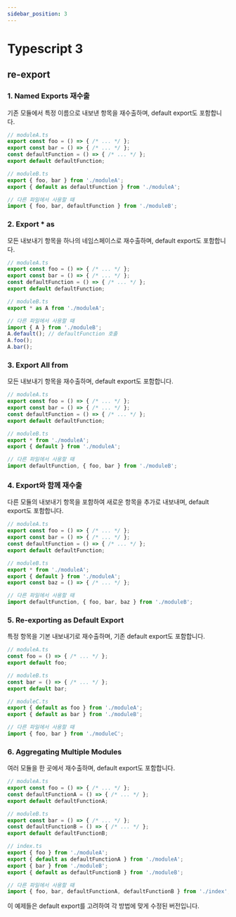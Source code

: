 ```yaml
---
sidebar_position: 3
---
```


# Typescript 3


## re-export

### 1. Named Exports 재수출

기존 모듈에서 특정 이름으로 내보낸 항목을 재수출하며, default export도 포함합니다.

```typescript
// moduleA.ts
export const foo = () => { /* ... */ };
export const bar = () => { /* ... */ };
const defaultFunction = () => { /* ... */ };
export default defaultFunction;

// moduleB.ts
export { foo, bar } from './moduleA';
export { default as defaultFunction } from './moduleA';

// 다른 파일에서 사용할 때
import { foo, bar, defaultFunction } from './moduleB';
```

### 2. Export * as

모든 내보내기 항목을 하나의 네임스페이스로 재수출하며, default export도 포함합니다.

```typescript
// moduleA.ts
export const foo = () => { /* ... */ };
export const bar = () => { /* ... */ };
const defaultFunction = () => { /* ... */ };
export default defaultFunction;

// moduleB.ts
export * as A from './moduleA';

// 다른 파일에서 사용할 때
import { A } from './moduleB';
A.default(); // defaultFunction 호출
A.foo();
A.bar();
```

### 3. Export All from

모든 내보내기 항목을 재수출하며, default export도 포함합니다.

```typescript
// moduleA.ts
export const foo = () => { /* ... */ };
export const bar = () => { /* ... */ };
const defaultFunction = () => { /* ... */ };
export default defaultFunction;

// moduleB.ts
export * from './moduleA';
export { default } from './moduleA';

// 다른 파일에서 사용할 때
import defaultFunction, { foo, bar } from './moduleB';
```

### 4. Export와 함께 재수출

다른 모듈의 내보내기 항목을 포함하여 새로운 항목을 추가로 내보내며, default export도 포함합니다.

```typescript
// moduleA.ts
export const foo = () => { /* ... */ };
export const bar = () => { /* ... */ };
const defaultFunction = () => { /* ... */ };
export default defaultFunction;

// moduleB.ts
export * from './moduleA';
export { default } from './moduleA';
export const baz = () => { /* ... */ };

// 다른 파일에서 사용할 때
import defaultFunction, { foo, bar, baz } from './moduleB';
```

### 5. Re-exporting as Default Export

특정 항목을 기본 내보내기로 재수출하며, 기존 default export도 포함합니다.

```typescript
// moduleA.ts
const foo = () => { /* ... */ };
export default foo;

// moduleB.ts
const bar = () => { /* ... */ };
export default bar;

// moduleC.ts
export { default as foo } from './moduleA';
export { default as bar } from './moduleB';

// 다른 파일에서 사용할 때
import { foo, bar } from './moduleC';
```

### 6. Aggregating Multiple Modules

여러 모듈을 한 곳에서 재수출하며, default export도 포함합니다.

```typescript
// moduleA.ts
export const foo = () => { /* ... */ };
const defaultFunctionA = () => { /* ... */ };
export default defaultFunctionA;

// moduleB.ts
export const bar = () => { /* ... */ };
const defaultFunctionB = () => { /* ... */ };
export default defaultFunctionB;

// index.ts
export { foo } from './moduleA';
export { default as defaultFunctionA } from './moduleA';
export { bar } from './moduleB';
export { default as defaultFunctionB } from './moduleB';

// 다른 파일에서 사용할 때
import { foo, bar, defaultFunctionA, defaultFunctionB } from './index';
```

이 예제들은 default export를 고려하여 각 방법에 맞게 수정된 버전입니다.